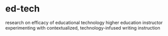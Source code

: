 # ed-tech
research on efficacy of educational technology
higher education instructor experimenting with 
contextualized, technology-infused writing instruction
